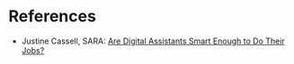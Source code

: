 # References

* Justine Cassell, SARA: [Are Digital Assistants Smart Enough to Do Their Jobs?](http://www.sciencefriday.com/segments/are-digital-assistants-smart-enough-to-do-their-jobs/)